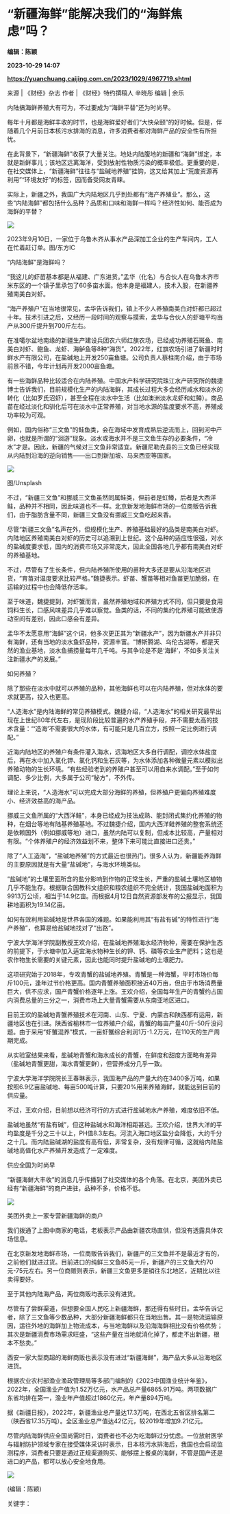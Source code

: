 # “新疆海鲜”能解决我们的“海鲜焦虑”吗？
**编辑：陈颖**

**2023-10-29 14:07**

**https://yuanchuang.caijing.com.cn/2023/1029/4967719.shtml**

来源 | 《财经》杂志 作者 | 《财经》特约撰稿人 辛晓彤 编辑 | 余乐

内陆搞海鲜养殖大有可为，不过要成为“海鲜平替”还为时尚早。

每年十月都是海鲜丰收的时节，也是海鲜爱好者们“大快朵颐”的好时候。但是，伴随着几个月前日本核污水排海的消息，许多消费者都对海鲜产品的安全性有所担忧。

在此背景下，“新疆海鲜”收获了大量关注。地处内陆腹地的新疆和“海鲜”绑定，本就是新鲜事儿；该地区远离海洋，受到放射性物质污染的概率极低。更重要的是，在社交媒体上，“新疆海鲜”往往与“盐碱地养殖”挂钩，这又给其加上“荒废资源再利用”“环境友好”的标签，因而备受网友青睐。

实际上，新疆之外，我国广大内陆地区几乎到处都有“海产养殖业”。那么，这些“内陆海鲜”都包括什么品种？品质和口味和海鲜一样吗？经济性如何、能否成为海鲜的平替？

![](https://res.caijingmobile.com/images/2023/10/29/e422ebbfca28b334e7baf2d9b060e36b.jfif)

2023年9月10日，一家位于乌鲁木齐从事水产品深加工企业的生产车间内，工人在忙着赶订单。图/东方IC

“内陆海鲜”是海鲜吗？

“我这儿的虾苗基本都是从福建、广东进货。”孟华（化名）与合伙人在乌鲁木齐市米东区的一个镇子里承包了60多亩水面。他本身是福建人，技术入股，在新疆养殖南美白对虾。

“海产养殖户”在当地很常见，孟华告诉我们，镇上不少人养殖南美白对虾都已超过十年。技术引进之后，又经历一段时间的观察与摸索，孟华与合伙人的虾塘平均亩产从300斤提升到700斤左右。

在准噶尔盆地南缘的新疆生产建设兵团农六师红旗农场，已经成功养殖石斑鱼、南美白对虾、鲍鱼、龙虾、海鲈鱼等8种“海货”。2022年，红旗农场引进了新疆时时鲜水产有限公司，在盐碱地上开发250亩鱼塘。公司负责人蔡柱南介绍，由于市场前景不错，今年计划再开发2000亩鱼塘。

有一些海鲜品种比较适合在内陆养殖。中国水产科学研究院珠江水产研究所的魏捷博士告诉我们，目前规模化生产的内陆海鲜，其成长过程大多会经历咸水和淡水的转化（比如罗氏沼虾），甚至全程在淡水中生活（比如澳洲淡水龙虾和虹鳟）。商品苗在经过淡化和驯化后可在淡水中正常养殖，对当地水源的盐度要求不高，养殖成功率较为可观。

例如，国内俗称“三文鱼”的鲑鱼类，会在海域中发育成熟后逆流而上，回到河中产卵，也就是所谓的“洄游”现象。淡水或海水并不是三文鱼生存的必要条件，“冷水”才是。因此，新疆的气候对三文鱼非常适宜。新疆尼勒克县的三文鱼已经实现从内陆到沿海的逆向销售——出口到新加坡、马来西亚等国家。

![](https://res.caijingmobile.com/images/2023/10/29/0245c4b76f839ddfb8e1cd05e571221e.jfif)

图/Unsplash

不过，“新疆三文鱼”和挪威三文鱼虽然同属鲑类，但前者是虹鳟，后者是大西洋鲑，品种并不相同，因此味道也不一样。北京新发地海鲜市场的一位商贩告诉我们，由于脂肪含量不同，新疆三文鱼没有挪威三文鱼吃起来香。

尽管“新疆三文鱼”名声在外，但规模化生产、养殖基础最好的品类是南美白对虾。内陆地区养殖南美白对虾的历史可以追溯到上世纪。这个品种的适应性很强，对水的盐碱度要求低，国内的消费市场又非常庞大，因此全国各地几乎都有南美白对虾的养殖基地。

不过，尽管有了生长条件，但内陆养殖所使用的苗种大多还是要从沿海地区进货，“育苗对温度要求比较严格。”魏捷表示。虾苗、蟹苗等相对鱼苗更加脆弱，在运输的过程中也会降低存活率。

至于味道，魏捷提到，对虾蟹而言，虽然养殖地域和养殖方式不同，但只要是食用饲料生长，口感风味差异几乎难以察觉。鱼类的话，不同的集约化养殖可能致使游动空间有差别，因此口感会有差异。

孟华不太愿意用“海鲜”这个词，他多次更正其为“新疆水产”，因为新疆水产并非只有海鲜，还有当地的淡水鱼虾品种，资源丰富。“博斯腾湖、乌伦古湖等，都是天然的渔业基地，淡水鱼捕捞量每年几千吨。与其争论是不是‘海鲜’，不如多关注关注新疆水产的发展。”

如何养殖？

除了那些在淡水中就可以养殖的品种，其他海鲜也可以在内陆养殖，但对水体的要求就更高，投入也更高。

“人造海水”是内陆海鲜的常见养殖模式。魏捷介绍，“人造海水”的相关研究最早出现在上世纪80年代左右，是现阶段比较普遍的水产养殖手段，并不需要太高的技术含量：“‘造海’不需要很大的水体，有可能只是几百立方，按照一定比例进行调配。”

近海内陆地区的养殖户有条件灌入海水，远海地区大多自行调配，调控水体盐度后，再在水中加入氯化钾、氯化钙和生石灰等，为水体添加各种微量元素以模拟出养殖动物的生长环境。“有些经验老到的养殖户甚至可以用自来水调配。”至于如何调配、多少比例，大多属于公司“秘方”，不外传。

理论上来说，“人造海水”可以完成大部分海鲜的养殖，但养殖户更偏向养殖难度小、经济效益高的海产品。

挪威三文鱼所属的“大西洋鲑”，本身已经成为技法成熟、能封闭式集约化养殖的物种，在烟台等地有陆基养殖基地。不过魏捷介绍，国内大西洋鲑养殖的整套系统还是依赖国外（例如挪威等地）进口，虽然内陆可以复制，但成本比较高，产量相对有限。“个体养殖户的经济效益划不来，整体下来可能比直接进口还贵。”

除了“人工造海”，“盐碱地养殖”的方式最近也很热门。很多人认为，新疆能养海鲜的主要原因就是有大量“盐碱地”，与海水环境类似。

“盐碱地”的土壤里面所含的盐分影响到作物的正常生长，严重的盐碱土壤地区植物几乎不能生存。根据联合国教科文组织和粮农组织不完全统计，我国盐碱地面积为9913万公顷，相当于14.9亿亩。而根据4月12日自然资源部发布的公报显示，我国耕地面积为19.14亿亩。

如何有效利用盐碱地是世界各国的难题。如果能利用其“有盐有碱”的特性进行“海产养殖”，也算是给盐碱地找对了“出路”。

宁波大学海洋学院副教授王欢介绍，在盐碱地养殖海水经济物种，需要在保护生态的前提下，于水塘中加入适宜海水物种生长的钾、钙、磷等农业生产肥料；这也是农作物生长需要的关键元素，因此也能同时提升盐碱地的土壤肥力。

这项研究始于2018年，专攻青蟹的盐碱地养殖。青蟹是一种海蟹，平时市场价每斤100元，逢年过节价格更高。国内青蟹养殖面积接近40万亩，但由于市场消费量巨大，供不应求，国产青蟹价格逐年上涨。王欢介绍，全国每年生产的青蟹约占国内消费总量的三分之一，消费市场上大量青蟹需要从东南亚地区进口。

目前王欢的盐碱地青蟹养殖技术在河南、山东、宁夏、内蒙古和陕西都有运用，新疆地区也在引进。陕西省榆林市一位养殖户介绍，青蟹的每亩产量40斤-50斤没问题。由于采用“虾蟹混养”模式，一亩虾蟹综合利润1万-1.2万元，在110天的生产周期完成。

从实验室结果来看，盐碱地青蟹和海水成长的青蟹，在鲜度和甜度方面略有差异（盐碱地青蟹更甜，海水青蟹更鲜），但营养成分几乎一致。

宁波大学海洋学院院长王春琳表示，我国海产品的产量大约在3400多万吨，如果按照6.9亿亩盐碱地、每亩500吨计算，只要20%用来养殖海鲜，就能达到目前的供应量。

不过，王欢介绍，目前想以经济可行的方式进行盐碱地水产养殖，难度依旧不低。

盐碱地虽然“有盐有碱”，但这种盐碱水和海洋相距甚远。王欢介绍，世界大洋的平均盐度是千分之三十以上，PH值8.3左右。河流入海口地区盐分会降低，大约千分之十几。而内陆盐碱湖的盐度有高有低，非常复杂，没有规律可循，这就给内陆盐碱地高值化水产养殖开发造成了一定难度。

供应全国为时尚早

“新疆海鲜大丰收”的消息几乎传播到了社交媒体的各个角落。在北京，美团外卖已经有“新疆海鲜”的商户进驻，品种不多，价格不低。

![](https://res.caijingmobile.com/images/2023/10/29/068c43e284532e85649e92c29ab2e8b8.png)

美团外卖上一家专营新疆海鲜的商户

我们拨通了上图中商家的电话，老板表示产品由新疆农场直供，但没有透露具体农场信息。

在北京新发地海鲜市场，一位商贩告诉我们，新疆产的三文鱼并不是最近才有的，之前他们就进过货。目前进口的纯鲜三文鱼85元一斤，新疆产的三文鱼大约70元-75元左右。另一位商贩则表示，新疆三文鱼更多是销往东北地区，近期比以往卖得要好。

至于其他内陆海产品，两位商贩均表示没有进货。

尽管有了尝鲜渠道，但想要全国人民吃上新疆海鲜，那还得有些时日。孟华告诉记者，除了三文鱼等少数品种，大部分新疆海鲜都只在当地出售。其一是物流运输原因，运往外地的海鲜加上物流成本，与当地海鲜以及沿海海鲜相比没有价格优势；其次是新疆消费市场需求旺盛，“这些产量在当地就消化掉了，都走不出新疆，根本不愁卖。”

西安一家大型商超的海鲜商贩也表示没有进过“新疆海鲜”，海产品大多从沿海地区进货。

根据农业农村部渔业渔政管理局等多部门编制的《2023中国渔业统计年鉴》，2022年，全国渔业产值为1.52万亿元，水产品总产量6865.91万吨。两项数据广东省均排在第一，渔业年产值超过1860亿元，年产量894万吨。

据《新疆日报》，2022年，新疆渔业总产量达17.3万吨，在西北五省区排名第二（陕西省17.35万吨）。全区渔业总产值达42亿元，较2019年增加9.21亿元。

尽管内陆海鲜供应全国尚需时日，消费者也不必为吃海鲜过分忧虑。一位放射医学与辐射防护领域专家在接受媒体采访时表示，日本核污水排海后，我国也会启动监测程序，消费者只要是通过正规渠道购买、能够摆上餐桌的海鲜，不管是国产还是进口的产品，都可以放心安全地食用。

![](https://tx1.cdn.caijing.com.cn/2014-03-27/114048455.jpg)

(编辑：陈颖)

关键字：